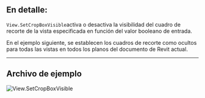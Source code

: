 ## En detalle:
`View.SetCropBoxVisible`activa o desactiva la visibilidad del cuadro de recorte de la vista especificada en función del valor booleano de entrada.

En el ejemplo siguiente, se establecen los cuadros de recorte como ocultos para todas las vistas en todos los planos del documento de Revit actual.
___
## Archivo de ejemplo

![View.SetCropBoxVisible](./Revit.Elements.Views.View.SetCropBoxVisible_img.jpg)

